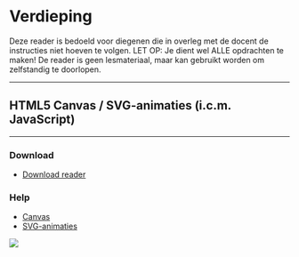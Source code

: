 # Verdieping

Deze reader is bedoeld voor diegenen die in overleg met de docent de instructies niet hoeven te volgen. LET OP: Je dient wel ALLE opdrachten te maken! De reader is geen lesmateriaal, maar kan gebruikt worden om zelfstandig te doorlopen.

---
## HTML5 Canvas / SVG-animaties (i.c.m. JavaScript)
---

### Download
*   <a href="https://elo.kw1c.nl/CMS/Studie/811%20ICT-Academie/811%20VakkenInhoud/%5BB.14%20HTM%5D%20HTMLCSS/Productie/04.%20Aanvullend/canvas-en-svg-animaties-en-vectoren.pdf" target="_blank">Download reader</a>

### Help
*   <a href="http://www.w3schools.com/canvas/default.asp" target="_blank">Canvas</a>
*   <a href="http://www.w3schools.com/svg/default.asp" target="_blank">SVG-animaties</a>

<img src="https://elo.kw1c.nl/CMS/Studie/811%20ICT-Academie/811%20VakkenInhoud/%5BB.14%20HTM%5D%20HTMLCSS/Productie/04.%20Aanvullend/HTML5-Canvas.jpg">

